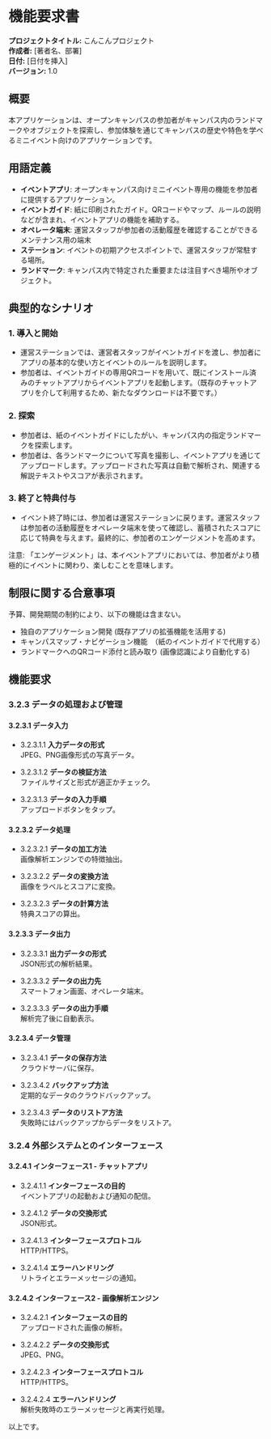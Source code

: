 # 機能要求書

**プロジェクトタイトル:** こんこんプロジェクト  
**作成者:** [著者名、部署]  
**日付:** [日付を挿入]  
**バージョン:** 1.0  

## 概要

本アプリケーションは、オープンキャンパスの参加者がキャンパス内のランドマークやオブジェクトを探索し、参加体験を通じてキャンパスの歴史や特色を学べるミニイベント向けのアプリケーションです。

## 用語定義

- **イベントアプリ**: オープンキャンパス向けミニイベント専用の機能を参加者に提供するアプリケーション。
- **イベントガイド**: 紙に印刷されたガイド。QRコードやマップ、ルールの説明などが含まれ、イベントアプリの機能を補助する。
- **オペレータ端末**: 運営スタッフが参加者の活動履歴を確認することができるメンテナンス用の端末
- **ステーション**: イベントの初期アクセスポイントで、運営スタッフが常駐する場所。
- **ランドマーク**: キャンパス内で特定された重要または注目すべき場所やオブジェクト。

## 典型的なシナリオ

### 1. 導入と開始

- 運営ステーションでは、運営者スタッフがイベントガイドを渡し、参加者にアプリの基本的な使い方とイベントのルールを説明します。
- 参加者は、イベントガイドの専用QRコードを用いて、既にインストール済みのチャットアプリからイベントアプリを起動します。（既存のチャットアプリを介して利用するため、新たなダウンロードは不要です。）

### 2. 探索

- 参加者は、紙のイベントガイドにしたがい、キャンパス内の指定ランドマークを探索します。
- 参加者は、各ランドマークについて写真を撮影し、イベントアプリを通じてアップロードします。アップロードされた写真は自動で解析され、関連する解説テキストやスコアが表示されます。

### 3. 終了と特典付与

- イベント終了時には、参加者は運営ステーションに戻ります。運営スタッフは参加者の活動履歴をオペレータ端末を使って確認し、蓄積されたスコアに応じて特典を与えます。最終的に、参加者のエンゲージメントを高めます。

注意: 「エンゲージメント」は、本イベントアプリにおいては、参加者がより積極的にイベントに関わり、楽しむことを意味します。

## 制限に関する合意事項

予算、開発期間の制約により、以下の機能は含まない。

- 独自のアプリケーション開発 (既存アプリの拡張機能を活用する)
- キャンパスマップ・ナビゲーション機能　（紙のイベントガイドで代用する）
- ランドマークへのQRコード添付と読み取り (画像認識により自動化する)

## 機能要求

### 3.2.3 **データの処理および管理**

#### 3.2.3.1 **データ入力**

- 3.2.3.1.1 **入力データの形式**  
    JPEG、PNG画像形式の写真データ。

- 3.2.3.1.2 **データの検証方法**  
    ファイルサイズと形式が適正かチェック。

- 3.2.3.1.3 **データの入力手順**  
    アップロードボタンをタップ。

#### 3.2.3.2 **データ処理**

- 3.2.3.2.1 **データの加工方法**  
    画像解析エンジンでの特徴抽出。

- 3.2.3.2.2 **データの変換方法**  
    画像をラベルとスコアに変換。

- 3.2.3.2.3 **データの計算方法**  
    特典スコアの算出。

#### 3.2.3.3 **データ出力**

- 3.2.3.3.1 **出力データの形式**  
    JSON形式の解析結果。

- 3.2.3.3.2 **データの出力先**  
    スマートフォン画面、オペレータ端末。

- 3.2.3.3.3 **データの出力手順**  
    解析完了後に自動表示。

#### 3.2.3.4 **データ管理**

- 3.2.3.4.1 **データの保存方法**  
    クラウドサーバに保存。

- 3.2.3.4.2 **バックアップ方法**  
    定期的なデータのクラウドバックアップ。

- 3.2.3.4.3 **データのリストア方法**  
    失敗時にはバックアップからデータをリストア。

### 3.2.4 **外部システムとのインターフェース**

#### 3.2.4.1 **インターフェース1 - チャットアプリ**

- 3.2.4.1.1 **インターフェースの目的**  
    イベントアプリの起動および通知の配信。

- 3.2.4.1.2 **データの交換形式**  
    JSON形式。

- 3.2.4.1.3 **インターフェースプロトコル**  
    HTTP/HTTPS。

- 3.2.4.1.4 **エラーハンドリング**  
    リトライとエラーメッセージの通知。

#### 3.2.4.2 **インターフェース2 - 画像解析エンジン**

- 3.2.4.2.1 **インターフェースの目的**  
    アップロードされた画像の解析。

- 3.2.4.2.2 **データの交換形式**  
    JPEG、PNG。

- 3.2.4.2.3 **インターフェースプロトコル**  
    HTTP/HTTPS。

- 3.2.4.2.4 **エラーハンドリング**  
    解析失敗時のエラーメッセージと再実行処理。

以上です。